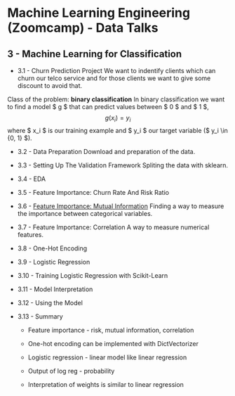 # Machine Learning Engineering (Zoomcamp) - Data Talks 

## 3 - Machine Learning for Classification

* 3.1 - Churn Prediction Project
We want to indentify clients which can churn our telco service and for those clients we want to give some discount to avoid that.

Class of the problem: **binary classification**
In binary classification we want to find a model $ g $ that can predict values between $ 0 $ and $ 1 $, 
    $$ g(x_i) = y_i $$
where $ x_i $ is our training example and $ y_i $ our target variable ($ y_i \in \{0, 1\} $).

* 3.2 - Data Preparation
Download and preparation of the data.

* 3.3 - Setting Up The Validation Framework
Spliting the data with sklearn.

* 3.4 - EDA

* 3.5 - Feature Importance: Churn Rate And Risk Ratio

* 3.6 - [Feature Importance: Mutual Information](https://en.wikipedia.org/wiki/Mutual_information)
Finding a way to measure the importance between categorical variables.

* 3.7 - Feature Importance: Correlation
A way to measure numerical features.

* 3.8 - One-Hot Encoding

* 3.9 - Logistic Regression

* 3.10 - Training Logistic Regression with Scikit-Learn

* 3.11 - Model Interpretation

* 3.12 - Using the Model

* 3.13 - Summary

    - Feature importance - risk, mutual information, correlation
    
    - One-hot encoding can be implemented with DictVectorizer
    - Logistic regression - linear model like linear regression
    - Output of log reg - probability
    - Interpretation of weights is similar to linear regression
